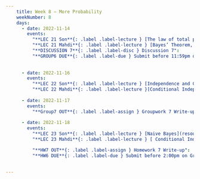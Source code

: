 ```yaml
---
    title: Week 8 – More Probability
    weekNumber: 8
    days:
      - date: 2022-11-14
        events:
          "**LEC 21 Son**{: .label .label-lecture } [The law of total probability and Bayes’ Theorem](resources/lecture/lec21_son.pdf)": 
          "**LEC 21 Mahdi**{: .label .label-lecture } [Bayes’ Theorem, Independence](resources/lecture/lec21_mahdi.pdf)": 
          "**DISCUSSION 7**{: .label .label-disc } Discussion 7":
          "**GROUP6 DUE**{: .label .label-due } Submit before 11:59pm on Gradescope" : 
           
          
      - date: 2022-11-16
        events:
          "**LEC 22 Son**{: .label .label-lecture } [Independence and Classification](resources/lecture/lec22_son.pdf)":
          "**LEC 22 Mahdi**{: .label .label-lecture }[Conditional Independence, Classification](resources/lecture/lec22_mahdi.pdf)":
    
      - date: 2022-11-17
        events:
          "**Group7 OUT**{: .label .label-assign } Groupwork 7 Write-up":
      
      - date: 2022-11-18
        events:
          "**LEC 23 Son**{: .label .label-lecture } [Naive Bayes](resources/lecture/lec23_son.pdf)":
          "**LEC 23 Mahdi**{: .label .label-lecture } [ Conditional Independence, Naive Bayes](resources/lecture/lec23_mahdi.pdf)":

          "**HW7 OUT**{: .label .label-assign } Homework 7 Write-up":
          "**HW6 DUE**{: .label .label-due } Submit before 2:00pm on Gradescope" :
          
            
---
```

